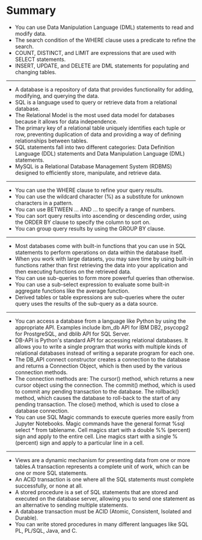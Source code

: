 # Summary

* You can use Data Manipulation Language (DML) statements to read and modify data. 
* The search condition of the WHERE clause uses a predicate to refine the search. 
* COUNT, DISTINCT, and LIMIT are expressions that are used with SELECT statements. 
* INSERT, UPDATE, and DELETE are DML statements for populating and changing tables. 
---------------------------------------------------------------------------------------------------------
* A database is a repository of data that provides functionality for adding, modifying, and querying the data. 
* SQL is a language used to query or retrieve data from a relational database. 
* The Relational Model is the most used data model for databases because it allows for data independence. 
* The primary key of a relational table uniquely identifies each tuple or row, preventing duplication of data and providing a way of defining relationships between tables. 
* SQL statements fall into two different categories: Data Definition Language (DDL) statements and Data Manipulation Language (DML) statements.
* MySQL is a Relational Database Management System (RDBMS) designed to efficiently store, manipulate, and retrieve data.
---------------------------------------------------------------------------------------------------------
* You can use the WHERE clause to refine your query results.
* You can use the wildcard character (%) as a substitute for unknown characters in a pattern.
* You can use BETWEEN ... AND ... to specify a range of numbers.
* You can sort query results into ascending or descending order, using the ORDER BY clause to specify the column to sort on.
* You can group query results by using the GROUP BY clause.
---------------------------------------------------------------------------------------------------------
* Most databases come with built-in functions that you can use in SQL statements to perform operations on data within the database itself.
* When you work with large datasets, you may save time by using built-in functions rather than first retrieving the data into your application and then executing functions on the retrieved data.
* You can use sub-queries to form more powerful queries than otherwise.
* You can use a sub-select expression to evaluate some built-in aggregate functions like the average function.
* Derived tables or table expressions are sub-queries where the outer query uses the results of the sub-query as a data source.
---------------------------------------------------------------------------------------------------------
* You can access a database from a language like Python by using the appropriate API. Examples include ibm_db API for IBM DB2, psycopg2 for ProstgreSQL, and dblib API for SQL Server.
* DB-API is Python's standard API for accessing relational databases. It allows you to write a single program that works with multiple kinds of relational databases instead of writing a separate program for each one.
* The DB_API  connect constructor creates a connection to the database and returns a Connection Object, which is then used by the various connection methods.
* The connection methods are:
The cursor() method, which returns a new cursor object using the connection.
The commit() method, which is used to commit any pending transaction to the database.
The rollback() method, which causes the database to roll-back to the start of any pending transaction.
The close() method, which is used to close a database connection. 
* You can use SQL Magic commands to execute queries more easily from Jupyter Notebooks. 
Magic commands have the general format %sql select * from tablename.
Cell magics start with a double %% (percent) sign and apply to the entire cell.
Line magics start with a single % (percent) sign and apply to a particular line in a cell.
---------------------------------------------------------------------------------------------------------
* Views are a dynamic mechanism for presenting data from one or more tables.A transaction represents a complete unit of work, which can be one or more SQL statements.
* An ACID transaction is one where all the SQL statements must complete successfully, or none at all.
* A stored procedure is a set of SQL statements that are stored and executed on the database server, allowing you to send one statement as an alternative to sending multiple statements.
*  A database transaction must be ACID (Atomic, Consistent, Isolated and Durable). 
* You can write stored procedures in many different languages like SQL PL, PL/SQL, Java, and C.
